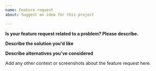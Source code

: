 ```yaml
---
name: Feature request
about: Suggest an idea for this project

---
```


**Is your feature request related to a problem? Please describe.**

**Describe the solution you'd like**

**Describe alternatives you've considered**

Add any other context or screenshots about the feature request here.
